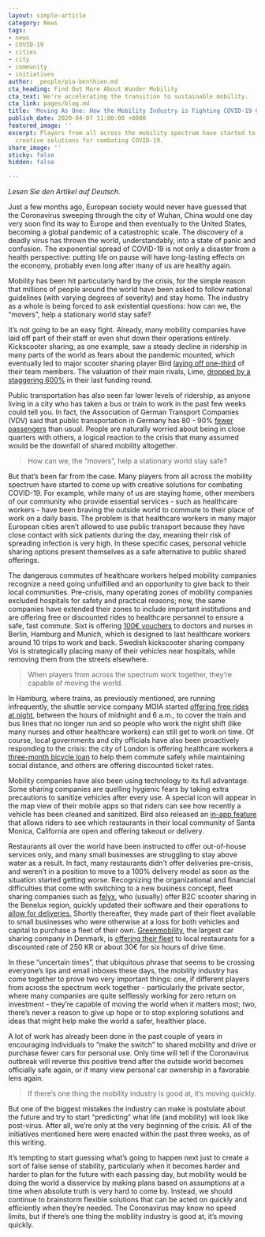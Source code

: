```yaml
---
layout: simple-article
category: News
tags:
- news
- COVID-19
- cities
- city
- community
- initiatives
author: _people/pia-benthien.md
cta_heading: Find Out More About Wunder Mobility
cta_text: We're accelerating the transition to sustainable mobility.
cta_link: pages/blog.md
title: 'Moving As One: How the Mobility Industry is Fighting COVID-19 Collectively'
publish_date: 2020-04-07 11:00:00 +0000
featured_image: ''
excerpt: Players from all across the mobility spectrum have started to come up with
  creative solutions for combating COVID-19.
share_image: ''
sticky: false
hidden: false

---
```

_Lesen Sie den Artikel auf Deutsch._

Just a few months ago, European society would never have guessed that the Coronavirus sweeping through the city of Wuhan, China would one day very soon find its way to Europe and then eventually to the United States, becoming a global pandemic of a catastrophic scale. The discovery of a deadly virus has thrown the world, understandably, into a state of panic and confusion. The exponential spread of COVID-19 is not only a disaster from a health perspective: putting life on pause will have long-lasting effects on the economy, probably even long after many of us are healthy again.

Mobility has been hit particularly hard by the crisis, for the simple reason that millions of people around the world have been asked to follow national guidelines (with varying degrees of severity) and stay home. The industry as a whole is being forced to ask existential questions: how can we, the “movers”, help a stationary world stay safe?

It’s not going to be an easy fight. Already, many mobility companies have laid off part of their staff or even shut down their operations entirely. Kickscooter sharing, as one example, saw a steady decline in ridership in many parts of the world as fears about the pandemic mounted, which eventually led to major scooter sharing player Bird [laying off one-third](https://www.theverge.com/2020/3/27/21197377/bird-scooter-layoff-staff-coronavirus-shutdown-sales-drop) of their team members. The valuation of their main rivals, Lime, [dropped by a staggering 600%](https://www.theinformation.com/articles/limes-valuation-may-fall-80-in-emergency-fundraising) in their last funding round.

Public transportation has also seen far lower levels of ridership, as anyone living in a city who has taken a bus or train to work in the past few weeks could tell you. In fact, the Association of German Transport Companies (VDV) said that public transportation in Germany has 80 - 90% [fewer passengers](https://www.spiegel.de/wirtschaft/coronakrise-verkehrsbetrieben-brechen-umsaetze-weg-a-b5d4fd8a-6732-4259-bb37-9e2a850dd9d9) than usual. People are naturally worried about being in close quarters with others, a logical reaction to the crisis that many assumed would be the downfall of shared mobility altogether.

> How can we, the “movers”, help a stationary world stay safe?

But that’s been far from the case. Many players from all across the mobility spectrum have started to come up with creative solutions for combating COVID-19. For example, while many of us are staying home, other members of our community who provide essential services - such as healthcare workers - have been braving the outside world to commute to their place of work on a daily basis. The problem is that healthcare workers in many major European cities aren’t allowed to use public transport because they have close contact with sick patients during the day, meaning their risk of spreading infection is very high. In these specific cases, personal vehicle sharing options present themselves as a safe alternative to public shared offerings.

The dangerous commutes of healthcare workers helped mobility companies recognize a need going unfulfilled and an opportunity to give back to their local communities. Pre-crisis, many operating zones of mobility companies excluded hospitals for safety and practical reasons; now, the same companies have extended their zones to include important institutions and are offering free or discounted rides to healthcare personnel to ensure a safe, fast commute. Sixt is offering [100€ vouchers](https://www.onvista.de/news/sixt-ermoeglicht-aerzten-und-pflegepersonal-der-staedtischen-und-staatlichen-kliniken-kostenlosen-zugang-zu-carsharing-fahrzeugen-340085539) to doctors and nurses in Berlin, Hamburg and Munich, which is designed to last healthcare workers around 10 trips to work and back. Swedish kickscooter sharing company Voi is strategically placing many of their vehicles near hospitals, while removing them from the streets elsewhere.

> When players from across the spectrum work together, they’re capable of moving the world.

In Hamburg, where trains, as previously mentioned, are running infrequently, the shuttle service company MOIA started [offering free rides at night](https://www.hamburg.de/pressearchiv-fhh/13768850/2020-03-29-bwvi-bus-und-bahn/), between the hours of midnight and 6 a.m., to cover the train and bus lines that no longer run and so people who work the night shift (like many nurses and other healthcare workers) can still get to work on time. Of course, local governments and city officials have also been proactively responding to the crisis: the city of London is offering healthcare workers a [three-month bicycle loan](https://www.theverge.com/2020/3/30/21199401/london-health-workers-ebike-free-loan-public-transport-coronavirus) to help them commute safely while maintaining social distance, and others are offering discounted ticket rates.

Mobility companies have also been using technology to its full advantage. Some sharing companies are quelling hygienic fears by taking extra precautions to sanitize vehicles after every use. A special icon will appear in the map view of their mobile apps so that riders can see how recently a vehicle has been cleaned and sanitized. Bird also released an [in-app feature ](https://www.bird.co/blog/local-restaurants-serving-takeout-delivery-bird-app/)that allows riders to see which restaurants in their local community of Santa Monica, California are open and offering takeout or delivery.

Restaurants all over the world have been instructed to offer out-of-house services only, and many small businesses are struggling to stay above water as a result. In fact, many restaurants didn’t offer deliveries pre-crisis, and weren’t in a position to move to a 100% delivery model as soon as the situation started getting worse. Recognizing the organizational and financial difficulties that come with switching to a new business concept, fleet sharing companies such as [felyx](https://felyx.com/), who (usually) offer B2C scooter sharing in the Benelux region, quickly updated their software and their operations to [allow for deliveries.](https://siliconcanals.com/news/startups/travel-mobility/lime-and-bird-pull-operations-in-europe-5-top-european-e-scooter-startups-tell-us-what-theyre-doing-to-combat-covid-19-outbreak/) Shortly thereafter, they made part of their fleet available to small businesses who were otherwise at a loss for both vehicles and capital to purchase a fleet of their own. [Greenmobility](https://www.greenmobility.com/dk/en/), the largest car sharing company in Denmark, is [offering their fleet](https://www.greenmobility.com/dk/da/samarbejde-landingpage/takeaway-koersel/) to local restaurants for a discounted rate of 250 KR or about 30€ for six hours of drive time.

In these “uncertain times”, that ubiquitous phrase that seems to be crossing everyone’s lips and email inboxes these days, the mobility industry has come together to prove two very important things: one, if different players from across the spectrum work together - particularly the private sector, where many companies are quite selflessly working for zero return on investment - they’re capable of moving the world when it matters most; two, there’s never a reason to give up hope or to stop exploring solutions and ideas that might help make the world a safer, healthier place.

A lot of work has already been done in the past couple of years in encouraging individuals to “make the switch” to shared mobility and drive or purchase fewer cars for personal use. Only time will tell if the Coronavirus outbreak will reverse this positive trend after the outside world becomes officially safe again, or if many view personal car ownership in a favorable lens again.

> If there’s one thing the mobility industry is good at, it’s moving quickly.

But one of the biggest mistakes the industry can make is postulate about the future and try to start “predicting” what life (and mobility) will look like post-virus. After all, we’re only at the very beginning of the crisis. All of the initiatives mentioned here were enacted within the past three weeks, as of this writing.

It’s tempting to start guessing what’s going to happen next just to create a sort of false sense of stability, particularly when it becomes harder and harder to plan for the future with each passing day, but mobility would be doing the world a disservice by making plans based on assumptions at a time when absolute truth is very hard to come by. Instead, we should continue to brainstorm flexible solutions that can be acted on quickly and efficiently when they’re needed. The Coronavirus may know no speed limits, but if there’s one thing the mobility industry is good at, it’s moving quickly.